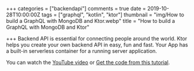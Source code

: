 +++
categories = ["backendapi"]
comments = true
date = 2019-10-28T10:00:00Z
tags = ["graphql", "kotlin", "ktor"]
thumbnail = "img/How to build a GraphQL with MongoDB and Ktor.webp"
title = "How to build a GraphQL with MongoDB and Ktor"

+++
Backend API is essential for connecting people around the world. Ktor helps you create your own backend API in easy, fun and fast. Your App has a built-in serverless container for a running server application.

You can watch the [YouTube video](https://youtu.be/VIF9B7U8eJg) or [Get the code from this tutorial](https://github.com/sen-coder/GraphQL-with-MongoDB-and-Ktor).